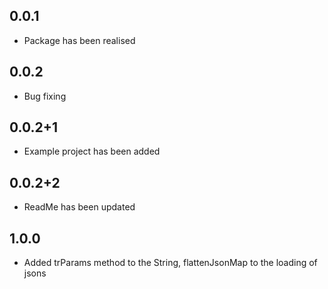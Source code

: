 ## 0.0.1

* Package has been realised


## 0.0.2

* Bug fixing

## 0.0.2+1

* Example project has been added

## 0.0.2+2

* ReadMe has been updated

## 1.0.0

* Added trParams method to the String, flattenJsonMap to the loading of jsons